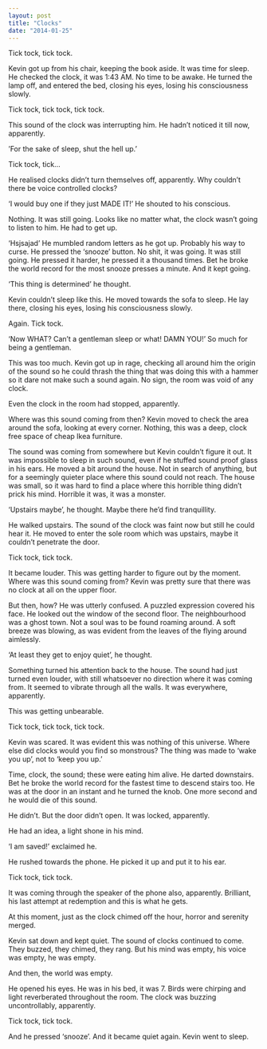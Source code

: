 ```yaml
---
layout: post
title: "Clocks"
date: "2014-01-25"
---
```


Tick tock, tick tock.

Kevin got up from his chair, keeping the book aside. It was time for sleep. He checked the clock, it was 1:43 AM. No time to be awake. He turned the lamp off, and entered the bed, closing his eyes, losing his consciousness slowly.

Tick tock, tick tock, tick tock.

This sound of the clock was interrupting him. He hadn’t noticed it till now, apparently.

’For the sake of sleep, shut the hell up.’

Tick tock, tick...

He realised clocks didn’t turn themselves off, apparently. Why couldn’t there be voice controlled clocks?

‘I would buy one if they just MADE IT!’ He shouted to his conscious.

Nothing. It was still going. Looks like no matter what, the clock wasn’t going to listen to him. He had to get up.

‘Hsjsajad’ He mumbled random letters as he got up. Probably his way to curse. He pressed the ‘snooze’ button. No shit, it was going. It was still going. He pressed it harder, he pressed it a thousand times. Bet he broke the world record for the most snooze presses a minute. And it kept going.

‘This thing is determined’ he thought.

Kevin couldn’t sleep like this. He moved towards the sofa to sleep. He lay there, closing his eyes, losing his consciousness slowly.

Again. Tick tock.

‘Now WHAT? Can’t a gentleman sleep or what! DAMN YOU!’ So much for being a gentleman.

This was too much. Kevin got up in rage, checking all around him the origin of the sound so he could thrash the thing that was doing this with a hammer so it dare not make such a sound again. No sign, the room was void of any clock.

Even the clock in the room had stopped, apparently.

Where was this sound coming from then? Kevin moved to check the area around the sofa, looking at every corner. Nothing, this was a deep, clock free space of cheap Ikea furniture.

The sound was coming from somewhere but Kevin couldn’t figure it out. It was impossible to sleep in such sound, even if he stuffed sound proof glass in his ears. He moved a bit around the house. Not in search of anything, but for a seemingly quieter place where this sound could not reach. The house was small, so it was hard to find a place where this horrible thing didn’t prick his mind. Horrible it was, it was a monster.

‘Upstairs maybe’, he thought. Maybe there he’d find tranquillity.

He walked upstairs. The sound of the clock was faint now but still he could hear it. He moved to enter the sole room which was upstairs, maybe it couldn’t penetrate the door.

Tick tock, tick tock.

It became louder. This was getting harder to figure out by the moment. Where was this sound coming from? Kevin was pretty sure that there was no clock at all on the upper floor.

But then, how? He was utterly confused. A puzzled expression covered his face. He looked out the window of the second floor. The neighbourhood was a ghost town. Not a soul was to be found roaming around. A soft breeze was blowing, as was evident from the leaves of the flying around aimlessly.

‘At least they get to enjoy quiet’, he thought.

Something turned his attention back to the house. The sound had just turned even louder, with still whatsoever no direction where it was coming from. It seemed to vibrate through all the walls. It was everywhere, apparently.

This was getting unbearable.

Tick tock, tick tock, tick tock.

Kevin was scared. It was evident this was nothing of this universe. Where else did clocks would you find so monstrous? The thing was made to ‘wake you up’, not to ‘keep you up.’

Time, clock, the sound; these were eating him alive. He darted downstairs. Bet he broke the world record for the fastest time to descend stairs too. He was at the door in an instant and he turned the knob. One more second and he would die of this sound.

He didn’t. But the door didn’t open. It was locked, apparently.

He had an idea, a light shone in his mind.

‘I am saved!’ exclaimed he.

He rushed towards the phone. He picked it up and put it to his ear.

Tick tock, tick tock.

It was coming through the speaker of the phone also, apparently. Brilliant, his last attempt at redemption and this is what he gets.

At this moment, just as the clock chimed off the hour, horror and serenity merged.

Kevin sat down and kept quiet. The sound of clocks continued to come. They buzzed, they chimed, they rang. But his mind was empty, his voice was empty, he was empty.

And then, the world was empty.

He opened his eyes. He was in his bed, it was 7. Birds were chirping and light reverberated throughout the room. The clock was buzzing uncontrollably, apparently.

Tick tock, tick tock.

And he pressed ‘snooze’. And it became quiet again. Kevin went to sleep.
